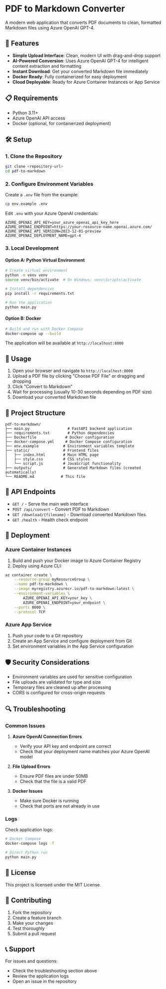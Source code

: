 # PDF to Markdown Converter

A modern web application that converts PDF documents to clean, formatted Markdown files using Azure OpenAI GPT-4.

## 🚀 Features

- **Simple Upload Interface**: Clean, modern UI with drag-and-drop support
- **AI-Powered Conversion**: Uses Azure OpenAI GPT-4 for intelligent content extraction and formatting
- **Instant Download**: Get your converted Markdown file immediately
- **Docker Ready**: Fully containerized for easy deployment
- **Cloud Deployable**: Ready for Azure Container Instances or App Service

## 📋 Requirements

- Python 3.11+
- Azure OpenAI API access
- Docker (optional, for containerized deployment)

## 🛠️ Setup

### 1. Clone the Repository

```bash
git clone <repository-url>
cd pdf-to-markdown
```

### 2. Configure Environment Variables

Create a `.env` file from the example:

```bash
cp env.example .env
```

Edit `.env` with your Azure OpenAI credentials:

```env
AZURE_OPENAI_API_KEY=your_azure_openai_api_key_here
AZURE_OPENAI_ENDPOINT=https://your-resource-name.openai.azure.com/
AZURE_OPENAI_API_VERSION=2023-12-01-preview
AZURE_OPENAI_DEPLOYMENT_NAME=gpt-4
```

### 3. Local Development

#### Option A: Python Virtual Environment

```bash
# Create virtual environment
python -m venv venv
source venv/bin/activate  # On Windows: venv\Scripts\activate

# Install dependencies
pip install -r requirements.txt

# Run the application
python main.py
```

#### Option B: Docker

```bash
# Build and run with Docker Compose
docker-compose up --build
```

The application will be available at `http://localhost:8000`

## 🎯 Usage

1. Open your browser and navigate to `http://localhost:8000`
2. Upload a PDF file by clicking "Choose PDF File" or dragging and dropping
3. Click "Convert to Markdown"
4. Wait for processing (usually 10-30 seconds depending on PDF size)
5. Download your converted Markdown file

## 📁 Project Structure

```
pdf-to-markdown/
├── main.py                 # FastAPI backend application
├── requirements.txt        # Python dependencies
├── Dockerfile             # Docker configuration
├── docker-compose.yml     # Docker Compose configuration
├── env.example           # Environment variables template
├── static/               # Frontend files
│   ├── index.html        # Main HTML page
│   ├── style.css         # CSS styles
│   └── script.js         # JavaScript functionality
├── outputs/              # Generated Markdown files (created automatically)
└── README.md            # This file
```

## 🔧 API Endpoints

- `GET /` - Serve the main web interface
- `POST /api/convert` - Convert PDF to Markdown
- `GET /download/{filename}` - Download converted Markdown files
- `GET /health` - Health check endpoint

## 🚀 Deployment

### Azure Container Instances

1. Build and push your Docker image to Azure Container Registry
2. Deploy using Azure CLI:

```bash
az container create \
    --resource-group myResourceGroup \
    --name pdf-to-markdown \
    --image myregistry.azurecr.io/pdf-to-markdown:latest \
    --environment-variables \
        AZURE_OPENAI_API_KEY=your_key \
        AZURE_OPENAI_ENDPOINT=your_endpoint \
    --ports 8000 \
    --protocol TCP
```

### Azure App Service

1. Push your code to a Git repository
2. Create an App Service and configure deployment from Git
3. Set environment variables in the App Service configuration

## 🛡️ Security Considerations

- Environment variables are used for sensitive configuration
- File uploads are validated for type and size
- Temporary files are cleaned up after processing
- CORS is configured for cross-origin requests

## 🔍 Troubleshooting

### Common Issues

1. **Azure OpenAI Connection Errors**
   - Verify your API key and endpoint are correct
   - Check that your deployment name matches your Azure OpenAI model

2. **File Upload Errors**
   - Ensure PDF files are under 50MB
   - Check that the file is a valid PDF

3. **Docker Issues**
   - Make sure Docker is running
   - Check that ports are not already in use

### Logs

Check application logs:
```bash
# Docker Compose
docker-compose logs -f

# Direct Python run
python main.py
```

## 📝 License

This project is licensed under the MIT License.

## 🤝 Contributing

1. Fork the repository
2. Create a feature branch
3. Make your changes
4. Test thoroughly
5. Submit a pull request

## 📞 Support

For issues and questions:
- Check the troubleshooting section above
- Review the application logs
- Open an issue in the repository 